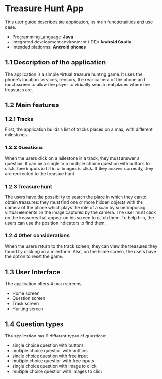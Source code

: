 # Treasure Hunt App

This user guide describes the application, its main functionalities and use case.

- Programming Language: **Java**
- Integrated development environment (IDE): **Android Studio**
- Intended platforms: **Android phones**

## 1.1 Description of the application
The application is a simple virtual treasure hunting game. It uses the phone's location services, sensors, the rear camera of the phone and touchscreen to allow the player to virtually search real places where the treasures are.

## 1.2 Main features

### 1.2.1 Tracks
First, the application builds a list of tracks placed on a map, with different milestones.

### 1.2.2 Questions
When the users click on a milestone in a track, they must answer a question. It can be a single or a multiple choice question with buttons to click, free imputs to fill in or images to click. If they answer correctly, they are redirected to the treasure hunt.

### 1.2.3 Treasure hunt
The users have the possibility to search the place in which they can to obtain treasures: they must find one or more hidden objects with the camera of the phone which plays the role of a scan by superimposing virtual elements on the image captured by the camera. The user must click on the treasures that appear on his screen to catch them. To help him, the users can use the position indicators to find them.

### 1.2.4 Other considerations
When the users return to the track screen, they can view the treasures they found by clicking on a milestone. 
Also, on the home screen, the users have the option to reset the game.

## 1.3 User Interface
The application offers 4 main screens.
- Home screen
- Question screen
- Track screen
- Hunting screen

## 1.4 Question types
The application has 6 different types of questions:
- single choice question with buttons
- multiple choice question with buttons
- single choice question with free input
- multiple choice question with free inputs
- single choice question with image to click
- multiple choice question with  images to click
